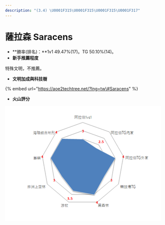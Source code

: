 ```yaml
---
description: "(3.4) \U0001F315\U0001F315\U0001F315\U0001F317"
---
```


# 薩拉森 Saracens

* **勝率\(排名\)：**1v1 49.47%\(17\)。TG 50.10%\(14\)。
* **新手推薦程度**

特殊文明，不推薦。

* **文明加成與科技樹**

{% embed url="https://aoe2techtree.net/?lng=tw\#Saracens" %}

* **火山評分**

![](../.gitbook/assets/image%20%2812%29.png)



